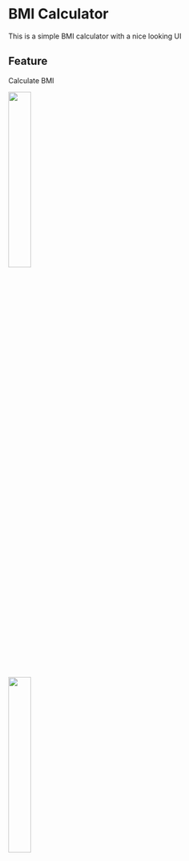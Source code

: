 # BMI Calculator

This is a simple BMI calculator with a nice looking UI

## Feature 

Calculate BMI 

<img src="https://user-images.githubusercontent.com/83533427/176509728-d17800c3-0d27-49c1-84e8-e85371b9bc4c.jpeg" width="30%" height="30%">
<br>
<img src="https://user-images.githubusercontent.com/83533427/176509746-3a51189f-ade9-4732-8f88-40557795fd6b.jpeg" width="30%" height="30%">
